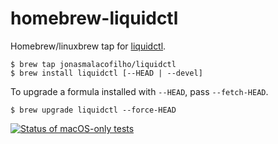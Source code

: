 # homebrew-liquidctl

Homebrew/linuxbrew tap for [liquidctl](https://github.com/jonasmalacofilho/liquidctl).

```
$ brew tap jonasmalacofilho/liquidctl
$ brew install liquidctl [--HEAD | --devel]
```

To upgrade a formula installed with `--HEAD`, pass `--fetch-HEAD`.

```
$ brew upgrade liquidctl --force-HEAD
```

[![Status of macOS-only tests](https://github.com/jonasmalacofilho/homebrew-liquidctl/workflows/macOS%20only/badge.svg)](https://github.com/jonasmalacofilho/homebrew-liquidctl/commits/master)
